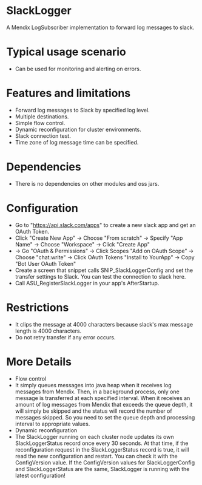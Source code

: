 # SlackLogger
A Mendix LogSubscriber implementation to forward log messages to slack.
# Typical usage scenario
* Can be used for monitoring and alerting on errors.
# Features and limitations
* Forward log messages to Slack by specified log level.
* Multiple destinations.
* Simple flow control.
* Dynamic reconfiguration for cluster environments.
* Slack connection test.
* Time zone of log message time can be specified.
# Dependencies
* There is no dependencies on other modules and oss jars.
# Configuration
* Go to "https://api.slack.com/apps" to create a new slack app and get an OAuth Token.
*   Click "Create New App" -> Choose "From scratch" -> Specify "App Name" -> Choose "Workspace" -> Click "Create App"
*    -> Go "OAuth & Permissions" -> Click Scopes "Add on OAuth Scope" ->  Choose "chat:write"  -> Click OAuth Tokens "Install to YourApp" -> Copy "Bot User OAuth Token"
* Create a screen that snippet calls SNIP_SlackLoggerConfig and set the transfer settings to Slack. You can test the connection to slack here.
* Call ASU_RegisterSlackLogger in your app's AfterStartup.
# Restrictions
* It clips the message at 4000 characters because slack's max message length is 4000 characters.
* Do not retry transfer if any error occurs.
# More Details
* Flow control
* It simply queues messages into java heap when it receives log messages from Mendix. Then, in a background process, only one message is transferred at each specified interval. When it receives an amount of log messages from Mendix that exceeds the queue depth, it will simply be skipped and the status will record the number of messages skipped. So you need to set the queue depth and processing interval to appropriate values.
* Dynamic reconfiguration
* The SlackLogger running on each cluster node updates its own SlackLoggerStatus record once every 30 seconds. At that time, if the reconfiguration request in the SlackLoggerStatus record is true, it will read the new configuration and restart. You can check it with the ConfigVersion value. If the ConfigVersion values for SlackLoggerConfig and SlackLoggerStatus are the same, SlackLogger is running with the latest configuration!
